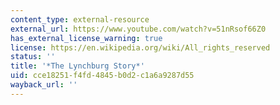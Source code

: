 ```yaml
---
content_type: external-resource
external_url: https://www.youtube.com/watch?v=51nRsof66Z0
has_external_license_warning: true
license: https://en.wikipedia.org/wiki/All_rights_reserved
status: ''
title: '*The Lynchburg Story*'
uid: cce18251-f4fd-4845-b0d2-c1a6a9287d55
wayback_url: ''
---
```

